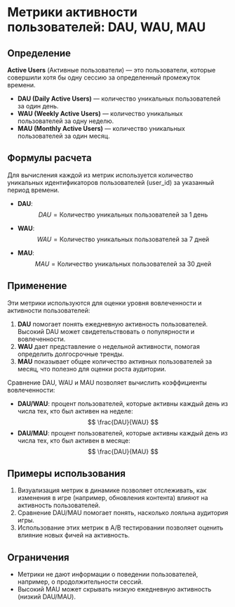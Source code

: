 # Метрики активности пользователей: DAU, WAU, MAU

## Определение
**Active Users** (Активные пользователи) — это пользователи, которые совершили хотя бы одну сессию за определенный промежуток времени.

- **DAU (Daily Active Users)** — количество уникальных пользователей за один день.
- **WAU (Weekly Active Users)** — количество уникальных пользователей за одну неделю.
- **MAU (Monthly Active Users)** — количество уникальных пользователей за один месяц.

## Формулы расчета
Для вычисления каждой из метрик используется количество уникальных идентификаторов пользователей (user_id) за указанный период времени.

- **DAU**:
$$
DAU = \text{Количество уникальных пользователей за 1 день}
$$

- **WAU**:
$$
WAU = \text{Количество уникальных пользователей за 7 дней}
$$

- **MAU**:
$$
MAU = \text{Количество уникальных пользователей за 30 дней}
$$

## Применение
Эти метрики используются для оценки уровня вовлеченности и активности пользователей:
1. **DAU** помогает понять ежедневную активность пользователей. Высокий DAU может свидетельствовать о популярности и вовлеченности.
2. **WAU** дает представление о недельной активности, помогая определить долгосрочные тренды.
3. **MAU** показывает общее количество активных пользователей за месяц, что полезно для оценки роста аудитории.

Сравнение DAU, WAU и MAU позволяет вычислить коэффициенты вовлеченности:
- **DAU/WAU**: процент пользователей, которые активны каждый день из числа тех, кто был активен на неделе:
$$
\frac{DAU}{WAU}
$$
- **DAU/MAU**: процент пользователей, которые активны каждый день из числа тех, кто был активен в месяце:
$$
\frac{DAU}{MAU}
$$

## Примеры использования
1. Визуализация метрик в динамике позволяет отслеживать, как изменения в игре (например, обновления контента) влияют на активность пользователей.
2. Сравнение DAU/MAU помогает понять, насколько лояльна аудитория игры.
3. Использование этих метрик в A/B тестировании позволяет оценить влияние новых фичей на активность.

## Ограничения
- Метрики не дают информации о поведении пользователей, например, о продолжительности сессий.
- Высокий MAU может скрывать низкую ежедневную активность (низкий DAU/MAU).
